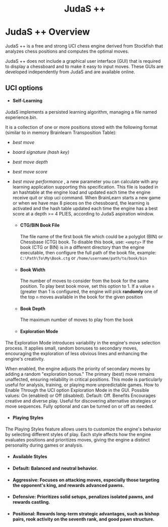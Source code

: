 <h1 align="center">JudaS ++</h1>

# JudaS ++  Overview


JudaS ++ is a free and strong UCI chess engine derived from Stockfish 
that analyzes chess positions and computes the optimal moves.

JudaS ++ does not include a graphical user interface (GUI) that is required 
to display a chessboard and to make it easy to input moves. These GUIs are 
developed independently from JudaS and are available online.

## UCI options

  * #### Self-Learning

JudaS implements a persisted learning algorithm, managing a file named experience.bin.

It is a collection of one or more positions stored with the following format (similar to in memory Brainlearn Transposition Table):

- _best move_
- _board signature (hash key)_
- _best move depth_
- _best move score_
- _best move performance_ , a new parameter you can calculate with any learning application supporting this specification.
This file is loaded in an hashtable at the engine load and updated each time the engine receive quit or stop uci command.
When BrainLearn starts a new game or when we have max 8 pieces on the chessboard, the learning is activated and the hash table updated each time the engine has a best score
at a depth >= 4 PLIES, according to JudaS aspiration window.

  * #### CTG/BIN Book File
    The file name of the first book file which could be a polyglot (BIN) or Chessbase (CTG) book. To disable this book, use: ```<empty>```
    If the book (CTG or BIN) is in a different directory than the engine executable, then configure the full path of the book file, example:
    ```C:\Path\To\My\Book.ctg``` or ```/home/username/path/to/book/bin```

  * #### Book Width
    The number of moves to consider from the book for the same position. To play best book move, set this option to 1. If a value ```n``` (greater than 1 is configured, the engine will pick **randomly** one of the top ```n``` moves available in the book for the given position

  * #### Book Depth
    The maximum number of moves to play from the book

  * #### Exploration Mode

The Exploration Mode introduces variability in the engine's move selection process. It applies small, random bonuses to secondary moves, encouraging the exploration of less obvious lines and enhancing the engine's creativity.


When enabled, the engine adjusts the priority of secondary moves by adding a random "exploration bonus."
The primary (best) move remains unaffected, ensuring reliability in critical positions.
This mode is particularly useful for analysis, training, or playing more unpredictable games.
How to Enable
Through the UCI option Exploration Mode in the GUI.
Possible values: On (enabled) or Off (disabled).
Default: Off.
Benefits
Encourages creative and diverse play.
Useful for discovering alternative strategies or move sequences.
Fully optional and can be turned on or off as needed.
  * #### Playing Styles

The Playing Styles feature allows users to customize the engine's behavior by selecting different styles of play. Each style affects how the engine evaluates positions and prioritizes moves, giving the engine a distinct personality during games or analysis.

  * #### Available Styles
  * #### Default: Balanced and neutral behavior.
  * #### Aggressive: Focuses on attacking moves, especially those targeting the opponent's king, and rewards advanced pawns.
  * #### Defensive: Prioritizes solid setups, penalizes isolated pawns, and rewards castling.
  * #### Positional: Rewards long-term strategic advantages, such as bishop pairs, rook activity on the seventh rank, and good pawn structure.

